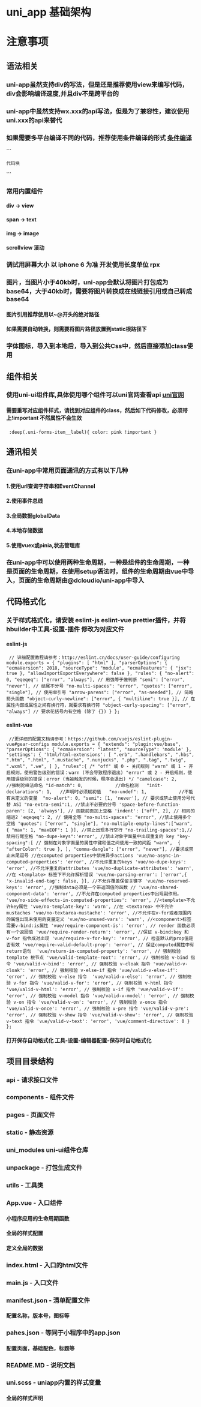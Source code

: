 # uni_app 基础架构
# 注意事项
## 语法相关
### uni-app虽然支持div的写法，但是还是推荐使用view来编写代码，div会影响编译速度,并且div不是跨平台的

### uni-app中虽然支持wx.xxx的api写法，但是为了兼容性，建议使用uni.xxx的api来替代

### 如果需要多平台编译不同的代码，推荐使用条件编译的形式 [条件编译](https://uniapp.dcloud.net.cn/tutorial/platform.html#%E6%9D%A1%E4%BB%B6%E7%BC%96%E8%AF%91)
​```
<!-- #ifdef APP-PLUS -->
	代码块
<!-- #endif -->
​```
### 常用内置组件
#### div -> view
#### span -> text
#### img -> image
#### scrollview 滚动

### 调试用屏幕大小 以 iphone 6 为准 开发使用长度单位 rpx

### 图片，当图片小于40kb时，uni-app会默认将图片打包成为base64，大于40kb时，需要将图片转换成在线链接引用或自己转成base64
#### 图片引用推荐使用以~@开头的绝对路径
#### 如果需要自动转换，则需要将图片路径放置到static根路径下

### 字体图标，导入到本地后，导入到公共Css中，然后直接添加class使用

## 组件相关
### 使用uni-ui组件库,具体使用哪个组件可以uni官网查看api [uni官网](https://ext.dcloud.net.cn/plugin?id=55)

#### 需要重写对应组件样式，请找到对应组件的class，然后如下代码修改，必须带上!important 不然属性不会生效
​```
:deep(.uni-forms-item__label){
	color: pink !important
}
​```
## 通讯相关
### 在uni-app中常用页面通讯的方式有以下几种
#### 1.使用url查询字符串和EventChannel
#### 2.使用事件总线
#### 3.全局数据globalData
#### 4.本地存储数据
#### 5.使用vuex或pinia,状态管理库

### 在uni-app中可以使用两种生命周期，一种是组件的生命周期，一种是页面的生命周期，在使用setup语法时，组件的生命周期由vue中导入，页面的生命周期由@dcloudio/uni-app中导入


## 代码格式化
### 关于样式格式化，请安装 eslint-js eslint-vue prettier插件，并将hbuilder中工具-设置-插件 修改为对应文件
#### eslint-js
​```
// 详细配置教程请参考：http://eslint.cn/docs/user-guide/configuring
module.exports = {
	"plugins": [
		"html"
	],
	"parserOptions": {
		"ecmaVersion": 2018,
		"sourceType": "module",
		"ecmaFeatures": {
			"jsx": true
		},
		"allowImportExportEverywhere": false
	},
	"rules": {
		"no-alert": 0,
		"eqeqeq": ["error", "always"], // 用强等于做判断
		"semi": ["error", "never"], // 结尾不分号
		"no-multi-spaces": "error",
		"quotes": ["error", "single"], // 使用单引号
		"arrow-parens": ["error", "as-needed"], // 简略箭头函数
		"object-curly-newline": ["error", { "multiline": true }], // 在属性内部或属性之间有换行符，就要求有换行符
		"object-curly-spacing": ["error", "always"] // 要求花括号内有空格 (除了 {})
	}
};
​```

#### eslint-vue
​```
//更详细的配置文档请参考：https://github.com/vuejs/eslint-plugin-vue#gear-configs
module.exports = {
    "extends": "plugin:vue/base",
    "parserOptions": {
        "ecmaVersion": "latest",
        "sourceType": 'module'
    },
    'settings': {
        'html/html-extensions': [
          ".erb",
          ".handlebars",
          ".hbs",
          ".htm",
          ".html",
          ".mustache",
          ".nunjucks",
          ".php",
          ".tag",
          ".twig",
          ".wxml",
          ".we",
        ]
    },
    "rules":{
				/*
				"off" 或 0 - 关闭规则
				"warn" 或 1 - 开启规则，使用警告级别的错误：warn (不会导致程序退出)
				"error" 或 2 - 开启规则，使用错误级别的错误：error (当被触发的时候，程序会退出)
				*/
				"camelcase": 2,           //强制驼峰法命名
				"id-match": 0,            //命名检测  
				"init-declarations": 1,   //声明时必须赋初值  
				"no-undef": 1,            //不能有未定义的变量 
				"no-alert": 0,
				"semi": [1, 'never'], // 要求或禁止使用分号代替 ASI
				"no-extra-semi":1, //禁止不必要的分号
				'space-before-function-paren': [2, 'always'], // 函数前面加上空格
				'indent': ["off", 2], // 相同的缩进2
				'eqeqeq': 2, // 使用全等
				"no-multi-spaces": "error", //禁止使用多个空格
				"quotes": ["error", "single"],
				"no-multiple-empty-lines":["warn", { "max": 1, "maxEOF": 1 }], //禁止出现多行空行
				"no-trailing-spaces":1,//禁用行尾空格
				"no-dupe-keys":'error', //禁止对象字面量中出现重复的 key
				"key-spacing":[ // 强制在对象字面量的属性中键和值之间使用一致的间距
					"warn", 
					{ "afterColon": true },
				],
				"comma-dangle": ["error", "never"], //要求或禁止末尾逗号
        //在computed properties中禁用异步actions
        'vue/no-async-in-computed-properties': 'error',
        //不允许重复的keys
        'vue/no-dupe-keys': 'error',
        //不允许重复的attributes
        'vue/no-duplicate-attributes': 'warn',
        //在 <template> 标签下不允许解析错误
        'vue/no-parsing-error': ['error',{
            'x-invalid-end-tag': false,
        }],
        //不允许覆盖保留关键字
        'vue/no-reserved-keys': 'error',
        //强制data必须是一个带返回值的函数
        // 'vue/no-shared-component-data': 'error',
        //不允许在computed properties中出现副作用。
        'vue/no-side-effects-in-computed-properties': 'error',
        //<template>不允许key属性
        'vue/no-template-key': 'warn',
        //在 <textarea> 中不允许mustaches
        'vue/no-textarea-mustache': 'error',
        //不允许在v-for或者范围内的属性出现未使用的变量定义
        'vue/no-unused-vars': 'warn',
        //<component>标签需要v-bind:is属性
        'vue/require-component-is': 'error',
        // render 函数必须有一个返回值
        'vue/require-render-return': 'error',
        //保证 v-bind:key 和 v-for 指令成对出现
        'vue/require-v-for-key': 'error',
        // 检查默认的prop值是否有效
        'vue/require-valid-default-prop': 'error',
        // 保证computed属性中有return语句 
        'vue/return-in-computed-property': 'error',
        // 强制校验 template 根节点
        'vue/valid-template-root': 'error',
        // 强制校验 v-bind 指令
        'vue/valid-v-bind': 'error',
        // 强制校验 v-cloak 指令
        'vue/valid-v-cloak': 'error',
        // 强制校验 v-else-if 指令
        'vue/valid-v-else-if': 'error',
        // 强制校验 v-else 指令 
        'vue/valid-v-else': 'error',
        // 强制校验 v-for 指令
        'vue/valid-v-for': 'error',
        // 强制校验 v-html 指令
        'vue/valid-v-html': 'error',
        // 强制校验 v-if 指令
        'vue/valid-v-if': 'error',
        // 强制校验 v-model 指令
        'vue/valid-v-model': 'error',
        // 强制校验 v-on 指令
        'vue/valid-v-on': 'error',
        // 强制校验 v-once 指令
        'vue/valid-v-once': 'error',
        // 强制校验 v-pre 指令
        'vue/valid-v-pre': 'error',
        // 强制校验 v-show 指令
        'vue/valid-v-show': 'error',
        // 强制校验 v-text 指令
        'vue/valid-v-text': 'error',
        'vue/comment-directive': 0
    }
};
​```
#### 打开保存自动格式化 工具-设置-编辑器配置-保存时自动格式化



## 项目目录结构
### api - 请求接口文件
### components - 组件文件
### pages - 页面文件
### static - 静态资源
### uni_modules uni-ui组件仓库
### unpackage - 打包生成文件
### utils - 工具类
### App.vue - 入口组件
#### 小程序应用的生命周期函数
#### 全局的样式配置
#### 定义全局的数据
### index.html - 入口的html文件
### main.js - 入口文件
### manifest.json -  清单配置文件
#### 配置名称，版本号，图标等
### pahes.json -  等同于小程序中的app.json
#### 配置页面，基础配色，标题等
### README.MD - 说明文档
### uni.scss - uniapp内置的样式变量
#### 全局的样式声明